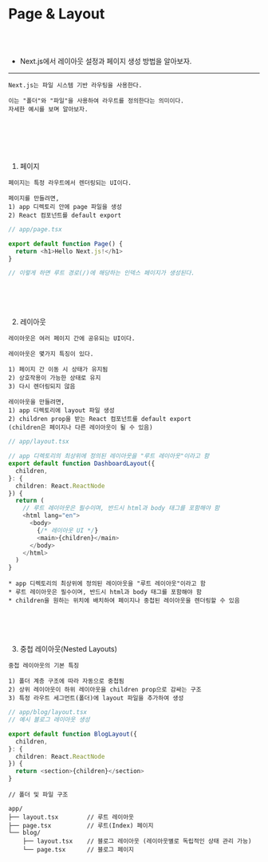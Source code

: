 # Page & Layout

<br />
<br />

* Next.js에서 레이아웃 설정과 페이지 생성 방법을 알아보자.
---

```
Next.js는 파일 시스템 기반 라우팅을 사용한다.

이는 "폴더"와 "파일"을 사용하여 라우트를 정의한다는 의미이다.
자세한 예시를 보며 알아보자.
```

<br />
<br />
<br />
<br />

1. 페이지

```
페이지는 특정 라우트에서 렌더링되는 UI이다.

페이지를 만들려면,
1) app 디렉토리 안에 page 파일을 생성
2) React 컴포넌트를 default export
```

```ts
// app/page.tsx

export default function Page() {
  return <h1>Hello Next.js!</h1>
}

// 이렇게 하면 루트 경로(/)에 해당하는 인덱스 페이지가 생성된다.
```

<br />
<br />
<br />

2. 레이아웃

```
레이아웃은 여러 페이지 간에 공유되는 UI이다.

레이아웃은 몇가지 특징이 있다.

1) 페이지 간 이동 시 상태가 유지됨
2) 상호작용이 가능한 상태로 유지
3) 다시 렌더링되지 않음

레이아웃을 만들려면,
1) app 디렉토리에 layout 파일 생성
2) children prop을 받는 React 컴포넌트를 default export
(children은 페이지나 다른 레이아웃이 될 수 있음)
```

```ts
// app/layout.tsx

// app 디렉토리의 최상위에 정의된 레이아웃을 "루트 레이아웃"이라고 함
export default function DashboardLayout({
  children,
}: {
  children: React.ReactNode
}) {
  return (
    // 루트 레이아웃은 필수이며, 반드시 html과 body 태그를 포함해야 함
    <html lang="en">
      <body>
        {/* 레이아웃 UI */}
        <main>{children}</main>
      </body>
    </html>
  )
}
```

```
* app 디렉토리의 최상위에 정의된 레이아웃을 "루트 레이아웃"이라고 함
* 루트 레이아웃은 필수이며, 반드시 html과 body 태그를 포함해야 함
* children을 원하는 위치에 배치하여 페이지나 중첩된 레이아웃을 렌더링할 수 있음
```

<br />
<br />
<br />

3. 중첩 레이아웃(Nested Layouts)

```
중첩 레이아웃의 기본 특징

1) 폴더 계층 구조에 따라 자동으로 중첩됨
2) 상위 레이아웃이 하위 레이아웃을 children prop으로 감싸는 구조
3) 특정 라우트 세그먼트(폴더)에 layout 파일을 추가하여 생성
```

```ts
// app/blog/layout.tsx
// 예시 블로그 레이아웃 생성

export default function BlogLayout({
  children,
}: {
  children: React.ReactNode
}) {
  return <section>{children}</section>
}

```

```
// 폴더 및 파일 구조

app/
├── layout.tsx        // 루트 레이아웃
├── page.tsx          // 루트(Index) 페이지
└── blog/
    ├── layout.tsx    // 블로그 레이아웃 (레이아웃별로 독립적인 상태 관리 가능)
    └── page.tsx      // 블로그 페이지
```
